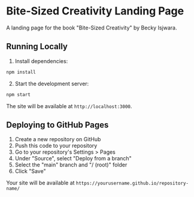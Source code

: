 # Bite-Sized Creativity Landing Page

A landing page for the book "Bite-Sized Creativity" by Becky Isjwara.

## Running Locally

1. Install dependencies:
```bash
npm install
```

2. Start the development server:
```bash
npm start
```

The site will be available at `http://localhost:3000`.

## Deploying to GitHub Pages

1. Create a new repository on GitHub
2. Push this code to your repository
3. Go to your repository's Settings > Pages
4. Under "Source", select "Deploy from a branch"
5. Select the "main" branch and "/ (root)" folder
6. Click "Save"

Your site will be available at `https://yourusername.github.io/repository-name/` 